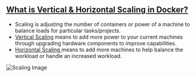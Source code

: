 ## <ins> What is Vertical & Horizontal Scaling in Docker? <ins> 

- Scaling is adjusting the number of containers or power of a machine to balance loads for particular tasks/projects. 
- <u>Vertical Scaling</u> means to add more power to your current machines through upgrading hardware components to improve capabilities.
- <u>Horizontal Scaling </u> means to add more machines to help balance the workload or handle an increased workload.  

![Scaling Image](https://miro.medium.com/v2/resize:fit:1122/1*gee5Zkih2dZ7tYWRgmRbkw.png)

